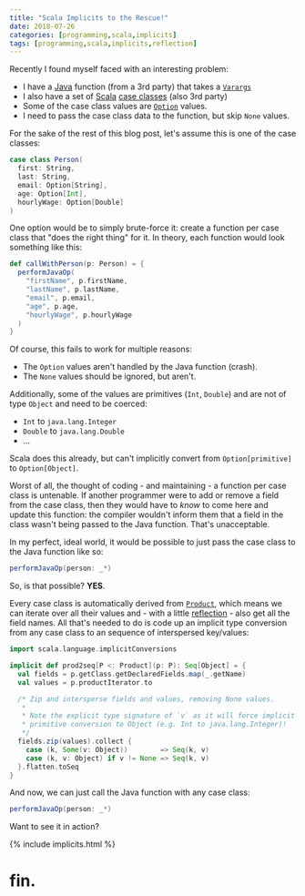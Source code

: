 ```yaml
---
title: "Scala Implicits to the Rescue!"
date: 2018-07-26
categories: [programming,scala,implicits]
tags: [programming,scala,implicits,reflection]
---
```

Recently I found myself faced with an interesting problem:

* I have a [Java][java] function (from a 3rd party) that takes a [`Varargs`][varargs]
* I also have a set of [Scala][scala] [case classes][caseclass] (also 3rd party)
* Some of the case class values are [`Option`][option] values.
* I need to pass the case class data to the function, but skip `None` values.

For the sake of the rest of this blog post, let's assume this is one of the case classes:

```scala
case class Person(
  first: String,
  last: String,
  email: Option[String],
  age: Option[Int],
  hourlyWage: Option[Double]
)
```

One option would be to simply brute-force it: create a function per case class that "does the right thing" for it. In theory, each function would look something like this:

```scala
def callWithPerson(p: Person) = {
  performJavaOp(
    "firstName", p.firstName,
    "lastName", p.lastName,
    "email", p.email,
    "age", p.age,
    "hourlyWage", p.hourlyWage
  )
}
```

Of course, this fails to work for multiple reasons:

* The `Option` values aren't handled by the Java function (crash).
* The `None` values should be ignored, but aren't.

Additionally, some of the values are primitives (`Int`, `Double`) and are not of type `Object` and need to be coerced:

* `Int` to `java.lang.Integer`
* `Double` to `java.lang.Double`
* ...

Scala does this already, but can't implicitly convert from `Option[primitive]` to `Option[Object]`.

Worst of all, the thought of coding - and maintaining - a function per case class is untenable. If another programmer were to add or remove a field from the case class, then they would have to _know_ to come here and update this function: the compiler wouldn't inform them that a field in the class wasn't being passed to the Java function. That's unacceptable.

In my perfect, ideal world, it would be possible to just pass the case class to the Java function like so:

```scala
performJavaOp(person: _*)
```

So, is that possible? **YES**.

Every case class is automatically derived from [`Product`][product], which means we can iterate over all their values and - with a little [reflection][reflection] - also get all the field names. All that's needed to do is code up an implicit type conversion from any case class to an sequence of interspersed key/values:

```scala
import scala.language.implicitConversions

implicit def prod2seq[P <: Product](p: P): Seq[Object] = {
  val fields = p.getClass.getDeclaredFields.map(_.getName)
  val values = p.productIterator.to

  /* Zip and intersperse fields and values, removing None values.
   *
   * Note the explicit type signature of `v` as it will force implicit
   * primitive conversion to Object (e.g. Int to java.lang.Integer)!
   */
  fields.zip(values).collect {
    case (k, Some(v: Object))        => Seq(k, v)
    case (k, v: Object) if v != None => Seq(k, v)
  }.flatten.toSeq
}
```

And now, we can just call the Java function with any case class:

```scala
performJavaOp(person: _*)
```

Want to see it in action?

{% include implicits.html %}

# fin.

[scala]: https://scala-lang.org/
[implicits]: https://docs.scala-lang.org/overviews/core/implicit-classes.html
[java]: https://docs.oracle.com/javase/8/
[varargs]: https://docs.oracle.com/javase/8/docs/technotes/guides/language/varargs.html
[caseclass]: https://docs.scala-lang.org/tour/case-classes.html
[option]: https://www.scala-lang.org/api/2.12.6/scala/Option.html
[product]: https://www.scala-lang.org/api/2.12.6/scala/Product.html
[reflection]: https://docs.scala-lang.org/overviews/reflection/overview.html